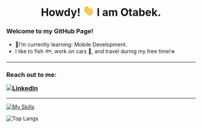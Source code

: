 <h1 align="center"> Howdy! <img width="30px" src="https://github.com/bsovs/bsovs/blob/main/assets/hi.gif"> I am Otabek. </h1>
<h3 >Welcome to my GitHub Page!</h3>

<ul>
  <li>📱I’m currently learning: Mobile Development.</li>
  <li>I like to fish 🐟, work on cars 🔧, and travel during my free time!✈️</li>
</ul>

<hr></hr>

<h3>Reach out to me:
  
  [![LinkedIn](https://skillicons.dev/icons?i=linkedin)](https://www.linkedin.com/in/mavlonovo/)

</h3>
  
<hr></hr>

[![My Skills](https://skillicons.dev/icons?i=js,html,css,java,nodejs,react,azure,express,docker,cpp,mongodb,linux,kotlin,npm,postman,qt,sqlite)](https://skillicons.dev)

![Top Langs](https://github-readme-stats.vercel.app/api/top-langs/?username=otabek7&layout=compact&langs_count=8&theme=dark)
